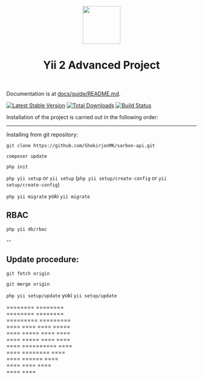 <p align="center">
    <a href="https://github.com/yiisoft" target="_blank">
        <img src="https://avatars0.githubusercontent.com/u/993323" height="100px">
    </a>
    <h1 align="center">Yii 2 Advanced Project</h1>
    <br>
</p>

Documentation is at [docs/guide/README.md](docs/guide/README.md).

[![Latest Stable Version](https://img.shields.io/packagist/v/yiisoft/yii2-app-advanced.svg)](https://packagist.org/packages/yiisoft/yii2-app-advanced)
[![Total Downloads](https://img.shields.io/packagist/dt/yiisoft/yii2-app-advanced.svg)](https://packagist.org/packages/yiisoft/yii2-app-advanced)
[![Build Status](https://travis-ci.com/yiisoft/yii2-app-advanced.svg?branch=master)](https://travis-ci.com/yiisoft/yii2-app-advanced)

Installation of the project is carried out in the following order:

-------------------
Installing from git repository:

`git clone https://github.com/ShokirjonMK/sarbon-api.git`

`composer update`


`php init` 


`php yii setup` or `yii setup` (`php yii setup/create-config` or `yii setup/create-config`)

`php yii migrate` yoki `yii migrate`



RBAC 
-------------------
`php yii db/rbac`

--

Update procedure:
-------------------

`git fetch origin`

`git merge origin`

`php yii setup/update` yoki `yii setup/update`




========           ========                              
========           ========                          
=========         =========                       
====  ====       ==== =====                     
====   =====    ====   ====                   
====    =====  ====    ====                      
====     ==========    ====                          
====      ========     ====                       
====       ======      ====                       
====        ====       ====                         
====                   ====                           

